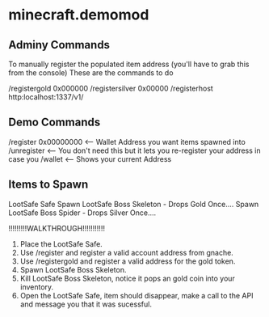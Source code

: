 # minecraft.demomod

## Adminy Commands

To manually register the populated item address (you'll have to grab this from the console)
These are the commands to do 

/registergold 0x000000
/registersilver 0x00000
/registerhost http:localhost:1337/v1/

## Demo Commands

/register 0x00000000 <-- Wallet Address you want items spawned into
/unregister <-- You don't need this but it lets you re-register your address in case you
/wallet <-- Shows your current Address

## Items to Spawn

LootSafe Safe <Looks like an enderchest>
Spawn LootSafe Boss Skeleton - Drops Gold Once.... 
Spawn LootSafe Boss Spider - Drops Silver Once....

!!!!!!!!!WALKTHROUGH!!!!!!!!!!!

1. Place the LootSafe Safe.
2. Use /register and register a valid account address from gnache.
3. Use /registergold and register a valid address for the gold token. 
3. Spawn LootSafe Boss Skeleton.
4. Kill LootSafe Boss Skeleton, notice it pops an gold coin into your inventory.
5. Open the LootSafe Safe, item should disappear, make a call to the API and message you that it was sucessful.
